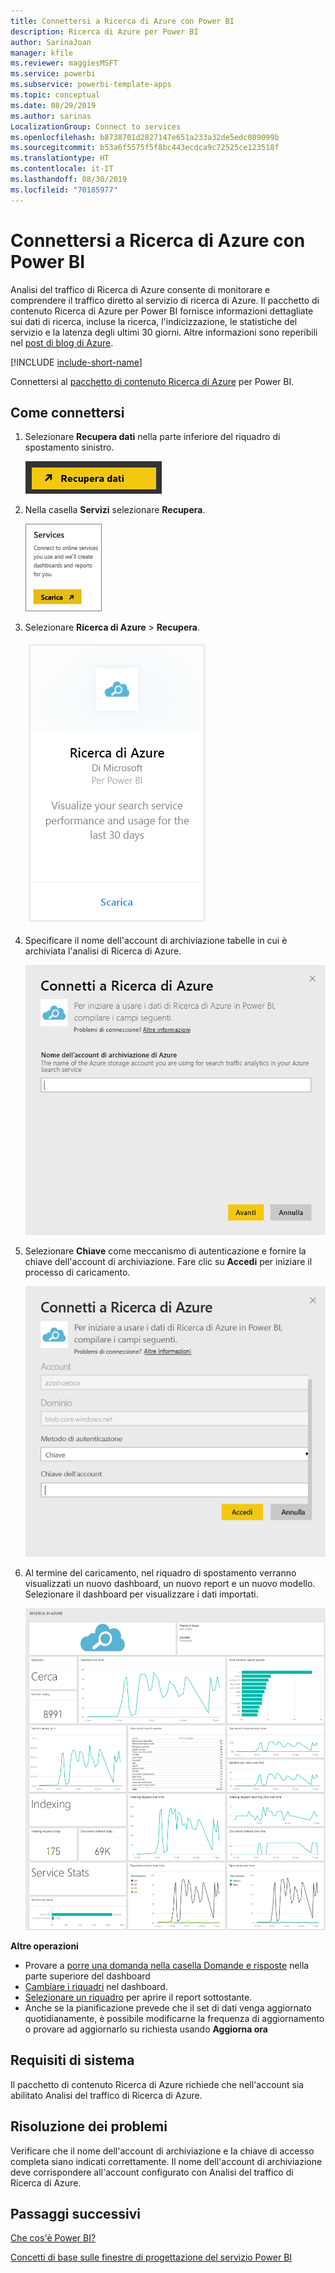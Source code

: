 ```yaml
---
title: Connettersi a Ricerca di Azure con Power BI
description: Ricerca di Azure per Power BI
author: SarinaJoan
manager: kfile
ms.reviewer: maggiesMSFT
ms.service: powerbi
ms.subservice: powerbi-template-apps
ms.topic: conceptual
ms.date: 08/29/2019
ms.author: sarinas
LocalizationGroup: Connect to services
ms.openlocfilehash: b8738701d2827147e651a233a32de5edc089099b
ms.sourcegitcommit: b53a6f5575f5f8bc443ecdca9c72525ce123518f
ms.translationtype: HT
ms.contentlocale: it-IT
ms.lasthandoff: 08/30/2019
ms.locfileid: "70185977"
---
```

# <a name="connect-to-azure-search-with-power-bi"></a>Connettersi a Ricerca di Azure con Power BI
Analisi del traffico di Ricerca di Azure consente di monitorare e comprendere il traffico diretto al servizio di ricerca di Azure. Il pacchetto di contenuto Ricerca di Azure per Power BI fornisce informazioni dettagliate sui dati di ricerca, incluse la ricerca, l'indicizzazione, le statistiche del servizio e la latenza degli ultimi 30 giorni. Altre informazioni sono reperibili nel [post di blog di Azure](https://azure.microsoft.com/blog/analyzing-your-azure-search-traffic/).

[!INCLUDE [include-short-name](./includes/service-deprecate-content-packs.md)]

Connettersi al [pacchetto di contenuto Ricerca di Azure](https://app.powerbi.com/getdata/services/azure-search) per Power BI.

## <a name="how-to-connect"></a>Come connettersi
1. Selezionare **Recupera dati** nella parte inferiore del riquadro di spostamento sinistro.
   
   ![](media/service-connect-to-azure-search/pbi_getdata.png) 
2. Nella casella **Servizi** selezionare **Recupera**.
   
   ![](media/service-connect-to-azure-search/pbi_getservices.png) 
3. Selezionare **Ricerca di Azure** \> **Recupera**.
   
   ![](media/service-connect-to-azure-search/azuresearch.png)
4. Specificare il nome dell'account di archiviazione tabelle in cui è archiviata l'analisi di Ricerca di Azure.
   
   ![](media/service-connect-to-azure-search/params.png)
5. Selezionare **Chiave** come meccanismo di autenticazione e fornire la chiave dell'account di archiviazione. Fare clic su **Accedi** per iniziare il processo di caricamento.
   
   ![](media/service-connect-to-azure-search/creds.png)
6. Al termine del caricamento, nel riquadro di spostamento verranno visualizzati un nuovo dashboard, un nuovo report e un nuovo modello. Selezionare il dashboard per visualizzare i dati importati.
   
    ![](media/service-connect-to-azure-search/dashboard2.png)

**Altre operazioni**

* Provare a [porre una domanda nella casella Domande e risposte](consumer/end-user-q-and-a.md) nella parte superiore del dashboard
* [Cambiare i riquadri](service-dashboard-edit-tile.md) nel dashboard.
* [Selezionare un riquadro](consumer/end-user-tiles.md) per aprire il report sottostante.
* Anche se la pianificazione prevede che il set di dati venga aggiornato quotidianamente, è possibile modificarne la frequenza di aggiornamento o provare ad aggiornarlo su richiesta usando **Aggiorna ora**

## <a name="system-requirements"></a>Requisiti di sistema
Il pacchetto di contenuto Ricerca di Azure richiede che nell'account sia abilitato Analisi del traffico di Ricerca di Azure.

## <a name="troubleshooting"></a>Risoluzione dei problemi
Verificare che il nome dell'account di archiviazione e la chiave di accesso completa siano indicati correttamente. Il nome dell'account di archiviazione deve corrispondere all'account configurato con Analisi del traffico di Ricerca di Azure.

## <a name="next-steps"></a>Passaggi successivi
[Che cos'è Power BI?](power-bi-overview.md)

[Concetti di base sulle finestre di progettazione del servizio Power BI](service-basic-concepts.md)

